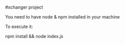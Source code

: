 #xchanger project

You need to have node & npm installed in your machine

To execute it:

npm install && node index.js <consul ip> <consul port>
